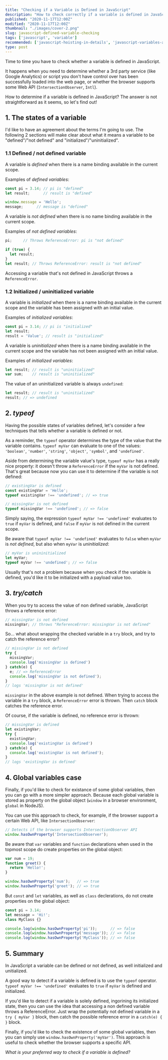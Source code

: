 ```yaml
---
title: "Checking if a Variable is Defined in JavaScript"
description: "How to check correctly if a variable is defined in JavaScript using typeof operator, try/catch blocks, or window.hasOwnProperty()"
published: "2020-11-17T12:00Z"
modified: "2020-11-17T12:00Z"
thumbnail: "./images/cover-2.png"
slug: javascript-defined-variable-checking
tags: ['javascript', 'variable']
recommended: ['javascript-hoisting-in-details', 'javascript-variables-and-temporal-dead-zone']
type: post
---
```


Time to time you have to check whether a variable is defined in JavaScript.  

It happens when you need to determine whether a 3rd party service (like Google Analytics) or script you don't have control over has been successfully loaded into the web page, or whether the browser supports some Web API (`IntersectionObserver`, `Intl`).  

How to determine if a variable is defined in JavaScript? The answer is not straightforward as it seems, so let's find out!

## 1. The states of a variable

I'd like to have an agreement about the terms I'm going to use. The following 2 sections will make clear about what it means a variable to be "defined"/"not defined" and "initialized"/"uninitialized".  

### 1.1 Defined / not defined variable

A variable is *defined* when there is a name binding available in the current scope.  

Examples of *defined variables*:

```javascript
const pi = 3.14; // pi is "defined"
let result;      // result is "defined"

window.message = 'Hello';
message;      // message is "defined"
```

A variable is *not defined* when there is no name binding available in the current scope.   

Examples of *not defined variables*:

```javascript
pi;     // Throws ReferenceError: pi is "not defined"

if (true) {
  let result;
}
let result; // Throws ReferenceError: result is "not defined"
```

Accessing a variable that's not defined in JavaScript throws a `ReferenceError`.  

### 1.2 Initialized / uninitialized variable

A variable is *initialized* when there is a name binding available in the current scope and the variable has been assigned with an initial value.  

Examples of *initialized variables*:

```javascript
const pi = 3.14; // pi is "initialized"
let result;
result = 'Value'; // result is "initialized"
```

A variable is *uninitialized* when there is a name binding available in the current scope and the variable has not been assigned with an initial value.  

Examples of *initialized variables*:

```javascript
let result; // result is "uninitialized"
var sum;    // result is "uninitialized"
```

The value of an uninitialized variable is always `undefined`:

```javascript
let result; // result is "uninitialized"
result; // => undefined
```

## 2. *typeof*

Having the possible states of variables defined, let's consider a few techniques that tells whether a variable is defined or not.  

As a reminder, the `typeof` operator determines the type of the value that the variable contains. `typeof myVar` can evaluate to one of the values: `'boolean'`, `'number'`, `'string'`, `'object'`, `'symbol'`, and `'undefined'`.

Aside from determining the variable value's type, `typeof myVar` has a really nice property: it doesn't throw a `ReferenceError` if the `myVar` is not defined. That's great because now you can use it to determine if the variable is not defined:

```javascript
// existingVar is defined
const existingVar = 'Hello';
typeof existingVar !== 'undefined'; // => true

// missingVar is not defined
typeof missingVar !== 'undefined'; // => false
```

Simply saying, the expression `typeof myVar !== 'undefined'` evaluates to `true` if `myVar` is defined, and `false` if `myVar` is not defined in the current scope.  

Be aware that `typeof myVar !== 'undefined'` evaluates to `false` when `myVar` is *not defined*, but also when `myVar` is *uninitialized*:

```javascript
// myVar is unininitialized
let myVar;
typeof myVar !== 'undefined'; // => false
```

Usually that's not a problem because when you check if the variable is defined, you'd like it to be initialized with a payload value too.  

## 3. *try/catch*

When you try to access the value of non defined variable, JavaScript throws a reference error:

```javascript
// missingVar is not defined
missingVar; // throws "ReferenceError: missingVar is not defined"
```

So... what about wrapping the checked variable in a `try` block, and try to catch the reference error?  

```javascript
// missingVar is not defined
try {
  missingVar;
  console.log('missingVar is defined')
} catch(e) {
  e; // => ReferenceError
  console.log('missingVar is not defined');
}
// logs 'missingVar is not defined'
```

`missingVar` in the above example is not defined. When trying to access the variable in a `try` block, a `ReferenceError` error is thrown. Then `catch` block catches the reference error.  

Of course, if the variable is defined, no reference error is thrown:

```javascript
// missingVar is defined
let existingVar;
try {
  existingVar;
  console.log('existingVar is defined')
} catch(e) {
  console.log('existingVar is not defined');
}
// logs 'existingVar is defined'
```

## 4. Global variables case

Finally, if you'd like to check for existance of some global variables, then you can go with a more simpler approach. Because each global variable is stored as property on the global object (`window` in a browser environment, `global` in NodeJS).  

You can use this approach to check, for example, if the browser support a certain Web API, like `IntersectionObserver`:

```javascript
// Detects if the browser supports IntersectionObserver API
window.hasOwnProperty('IntersectionObserver');
```

Be aware that `var` variables and `function` declarations when used in the topmost scope do create properties on the global object:

```javascript
var num = 19;
function greet() {
  return 'Hello!';
}

window.hasOwnProperty('num');   // => true
window.hasOwnProperty('greet'); // => true
```

But `const` and `let` variables, as well as `class` declerations, do not create properties on the global object:

```javascript
const pi = 3.14;
let message = 'Hi!';
class MyClass {}

console.log(window.hasOwnProperty('pi'));      // => false
console.log(window.hasOwnProperty('message')); // => false
console.log(window.hasOwnProperty('MyClass')); // => false
```

## 5. Summary

In JavaScript a variable can be defined or not defined, as well initialized and unitialized.  

A good way to detect if a variable is defined is to use the `typeof` operator. `typeof myVar !== 'undefined'` evaluates to `true` if `myVar` is defined and initialized.  

If you'd like to detect if a variable is solely defined, ingorining its initialized state, then you can use the idea that accessing a non defined variable throws a ReferenceError. Just wrap the potentially not defined variable in a `try { myVar }` block, then catch the possible reference error in a `catch(e) {  }` block.  

Finally, if you'd like to check the existence of some global variables, then you can simply use `window.hasOwnProperty('myVar')`. This approach is useful to check whether the browser supports a specific API.  

*What is your preferred way to check if a variable is defined?*

